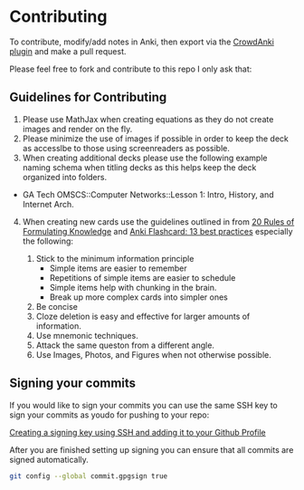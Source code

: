 # Contributing

To contribute, modify/add notes in Anki, then export via the [CrowdAnki plugin](https://ankiweb.net/shared/info/1788670778) and make a pull request.

Please feel free to fork and contribute to this repo I only ask that:

## Guidelines for Contributing

1. Please use MathJax when creating equations as they do not create images and render on the fly.
2. Please minimize the use of images if possible in order to keep the deck as accesslbe to those using screenreaders as possible.
3. When creating additional decks please use the following example naming schema when titling decks as this helps keep the deck organized into folders.

- GA Tech OMSCS::Computer Networks::Lesson 1: Intro, History, and Internet Arch.

4. When creating new cards use the guidelines outlined in from [20 Rules of Formulating Knowledge](http://super-memory.com/articles/20rules.htm) and [Anki Flashcard: 13 best practices](https://medschoolinsiders.com/medical-student/anki-flashcard-best-practices-how-to-create-good-cards/) especially the following:

    1. Stick to the minimum information principle
       - Simple items are easier to remember
       - Repetitions of simple items are easier to schedule
       - Simple items help with chunking in the brain.
       - Break up more complex cards into simpler ones
    2. Be concise
    3. Cloze deletion is easy and effective for larger amounts of information.
    4. Use mnemonic techniques.
    5. Attack the same queston from a different angle.
    6. Use Images, Photos, and Figures when not otherwise possible.

## Signing your commits

If you would like to sign your commits you can use the same SSH key to sign your commits as youdo for pushing to your repo:

[Creating a signing key using SSH and adding it to your Github Profile](https://docs.github.com/en/authentication/managing-commit-signature-verification/about-commit-signature-verification#ssh-commit-signature-verification)

After you are finished setting up signing you can ensure that all commits are signed automatically.

```bash
git config --global commit.gpgsign true
```
